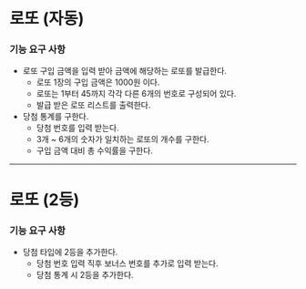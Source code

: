 # 로또 (자동)
### 기능 요구 사항
- 로또 구입 금액을 입력 받아 금액에 해당하는 로또를 발급한다.
  + 로또 1장의 구입 금액은 1000원 이다.
  + 로또는 1부터 45까지 각각 다른 6개의 번호로 구성되어 있다.
  + 발급 받은 로또 리스트를 출력한다.
- 당첨 통계를 구한다.
  + 당첨 번호를 입력 받는다.
  + 3개 ~ 6개의 숫자가 일치하는 로또의 개수를 구한다.
  + 구입 금액 대비 총 수익률을 구한다.

---

# 로또 (2등)
### 기능 요구 사항
- 당첨 타입에 2등을 추가한다.
  + 당첨 번호 입력 직후 보너스 번호를 추가로 입력 받는다.
  + 당첨 통계 시 2등을 추가한다.